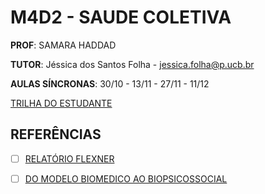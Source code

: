 # M4D2 - SAUDE COLETIVA

**PROF**: SAMARA HADDAD

**TUTOR**: Jéssica dos Santos Folha - <jessica.folha@p.ucb.br>

**AULAS SÍNCRONAS**: 30/10 - 13/11 - 27/11 - 11/12

[TRILHA DO ESTUDANTE](https://ava.catolica.edu.br/d2l/le/enhancedSequenceViewer/66782?url=https%3A%2F%2F211c9f77-18c9-42e7-a7d8-b67813cc574d.sequences.api.brightspace.com%2F66782%2Factivity%2F1133024%3FfilterOnDatesAndDepth%3D1)

## REFERÊNCIAS

- [ ] [RELATÓRIO FLEXNER](https://www.scielo.br/j/rbem/a/QDYhmRx5LgVNSwKDKqRyBTy/?format=pdf&lang=pt)

- [ ] [DO MODELO BIOMEDICO AO BIOPSICOSSOCIAL](https://www.scielo.br/j/rbem/a/63Ck5wPNn4gxyN39SZfCZsv/?format=pdf&lang=pt)
